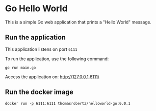 # Go Hello World

This is a simple Go web application that prints a "Hello World" message.

## Run the application

This application listens on port `6111`

To run the application, use the following command:
```
go run main.go 
```

Access the application on: http://127.0.0.1:6111/

## Run the docker image

```
docker run -p 6111:6111 thomasrobertz/helloworld-go:0.0.1
```